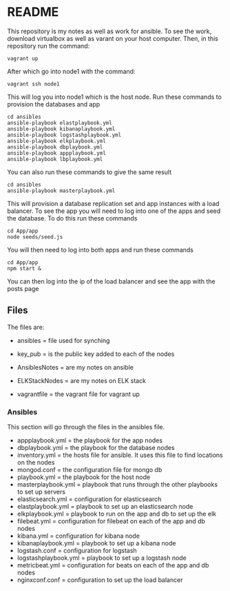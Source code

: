 # README
This repository is my notes as well as work for ansible.
To see the work, download virtualbox as well as varant on your host computer. Then, in this repository run the command:
````
vagrant up
````
After which go into node1 with the command:
````
vagrant ssh node1
````
This will log you into node1 which is the host node.
Run these commands to provision the databases and app
````
cd ansibles
ansible-playbook elastplaybook.yml
ansible-playbook kibanaplaybook.yml
ansible-playbook logstashplaybook.yml
ansible-playbook elkplaybook.yml
ansible-playbook dbplaybook.yml
ansible-playbook appplaybook.yml
ansible-playbook lbplaybook.yml
````
You can also run these commands to give the same result
````
cd ansibles
ansible-playbook masterplaybook.yml
````
This will provision a database replication set and app instances with a load balancer.
To see the app you will need to log into one of the apps and seed the database. To do this run these commands
````
cd App/app
node seeds/seed.js
````
You will then need to log into both apps and run these commands
````
cd App/app
npm start &
````
You can then log into the ip of the load balancer and see the app with the posts page
## Files
The files are:
- ansibles = file used for synching

- key_pub = is the public key added to each of the nodes
- AnsiblesNotes = are my notes on ansible
- ELKStackNodes = are my notes on ELK stack 
- vagrantfile = the vagrant file for vagrant up

### Ansibles
This section will go through the files in the ansibles file.
- appplaybook.yml = the playbook for the app nodes
- dbplaybook.yml = the playbook for the database nodes
- inventory.yml = the hosts file for ansible. It uses this file to find locations on the nodes
- mongod.conf = the configuration file for mongo db
- playbook.yml = the playbook for the host node
- masterplaybook.yml = playbook that runs through the other playbooks to set up servers
- elasticsearch.yml = configuration for elasticsearch
- elastplaybook.yml = playbook to set up an elasticsearch node
- elkplaybook.yml = playbook to run on the app and db to set up the elk
- filebeat.yml = configuration for filebeat on each of the app and db nodes
- kibana.yml = configuration for kibana node
- kibanaplaybook.yml = playbook to set up a kibana node
- logstash.conf = configuration for logstash
- logstashplaybook.yml = playbook to set up a logstash node
- metricbeat.yml = configuration for beats on each of the app and db nodes
- nginxconf.conf = configuration to set up the load balancer
